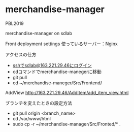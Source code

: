 # merchandise-manager
PBL2019

merchandise-manager on sdlab


Front deployment settings
使っているサーバー：Nginx

アクセスの仕方
*  sshでsdlab@163.221.29.46にログイン  
*  cdコマンドでmerchandise-manegerに移動  
*  git pull  
*  cd ~/merchandise-maneger/Src/Frontend/  

AddView
http://163.221.29.46/AddItem/add_item_view.html


ブランチを変えたときの設定方法
*  git pull origin <branch_name>  
*  cd /var/www/html  
*  sudo cp -r ~/merchandise-manager/Src/Fronted/* .  
